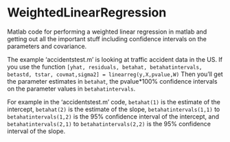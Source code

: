# WeightedLinearRegression
Matlab code for performing a weighted linear regression in matlab and getting out all the important stuff including confidence intervals on the parameters and covariance.

The example ‘accidentstest.m’ is looking at traffic accident data in the US. If you use the function 
`[yhat, residuals, betahat, betahatintervals, betastd, tstar, covmat,sigma2] = linearreg(y,X,pvalue,W)`
Then you’ll get the parameter estimates in `betahat`, the pvalue*100% confidence intervals on the parameter values in `betahatintervals`.
 
For example in the ‘accidentstest.m’ code,
`betahat(1)` is the estimate of the intercept, `betahat(2)` is the estimate of the slope,
`betahatintervals(1,1)` to `betahatintervals(1,2)` is the 95% confidence interval of the intercept, and
`betahatintervals(2,1)` to `betahatintervals(2,2)` is the 95% confidence interval of the slope.
